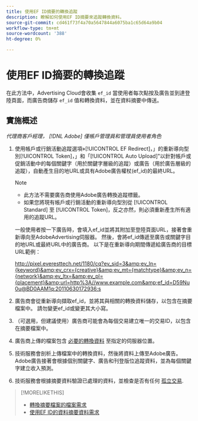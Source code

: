 ```yaml
---
title: 使用EF ID摘要的轉換追蹤
description: 瞭解如何使用EF ID摘要來追蹤轉換資料。
source-git-commit: cd461f73f4a70a5647844a6075ba1c65d64a9b04
workflow-type: tm+mt
source-wordcount: '388'
ht-degree: 0%

---
```


# 使用EF ID摘要的轉換追蹤

在此方法中，Advertising Cloud會收集 `ef_id` 當使用者每次點按及廣告並到達登陸頁面，而廣告商儲存 `ef_id` 值和轉換資料，並在資料摘要中傳送。

## 實施概述

*代理商客戶經理， [!DNL Adobe] 僅帳戶管理員和管理員使用者角色*

1. 使用帳戶或行銷活動追蹤選項»[!UICONTROL EF Redirect]，」的重新導向型別[!UICONTROL Token]，」和「[!UICONTROL Auto Upload]&quot;以針對帳戶或促銷活動中的每個關鍵字（用於關鍵字層級的追蹤）或廣告（用於廣告層級的追蹤），自動產生目的地URL或具有Adobe廣告權杖(ef_id)的最終URL。

   >[!NOTE]
   >* 此方法不需要廣告商使用Adobe廣告轉換追蹤標籤。
   >* 如果您將現有帳戶或行銷活動的重新導向型別從 [!UICONTROL Standard] 至 [!UICONTROL Token]，反之亦然，則必須重新產生所有適用的追蹤URL。


   一般使用者按一下廣告時，會填入ef_id並將其附加至登陸頁面URL，接著會重新導向至AdobeAdvertising伺服器。 然後，會將ef_id傳遞至廣告或關鍵字目的地URL或最終URL中的廣告商。 以下是在重新導向期間傳遞給廣告商的目標URL範例：

   http://pixel.everesttech.net/1180/cq?ev_sid=3&amp;ev_ln={keyword}&amp;ev_crx={creative}&amp;ev_mt={matchtype}&amp;ev_n={network}&amp;ev_ltx=&amp;ev_pl={placement}&amp;url=http%3A//www.example.com&amp;ef_id=D59Nu0u@BD0AAM1q:20110630172936:s

1. 廣告商會從重新導向擷取ef_id，並將其與相關的轉換資料儲存，以包含在摘要檔案中。 請勿變更ef_id或變更其大小寫。

1. （可選用，但建議使用）廣告商可能會為每個交易建立唯一的交易ID，以包含在摘要檔案中。

1. 廣告商上傳的檔案包含 [必要的轉換資料](/help/search-social-commerce/tracking/feed-ef-id-data-requirements.md) 至指定的伺服器位置。

1. 技術服務會剖析上傳檔案中的轉換資料，然後將資料上傳至Adobe廣告。 Adobe廣告接著會根據個別關鍵字、廣告和刊登版位追蹤資料，並為每個關鍵字建立收入預測。

1. 技術服務會根據摘要資料驗證已處理的資料，並檢查是否有任何 [孤立交易](/help/search-social-commerce/glossary.md#o-p).

>[!MORELIKETHIS]
>
>* [轉換摘要檔案的檔案需求](feed-file-requirements.md)
>* [使用EF ID的資料摘要資料需求](/help/search-social-commerce/tracking/feed-ef-id-data-requirements.md)



